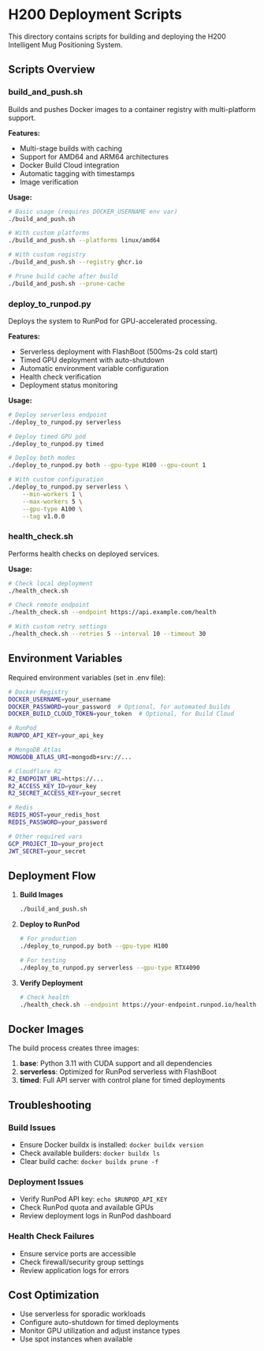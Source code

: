 # H200 Deployment Scripts

This directory contains scripts for building and deploying the H200 Intelligent Mug Positioning System.

## Scripts Overview

### build_and_push.sh
Builds and pushes Docker images to a container registry with multi-platform support.

**Features:**
- Multi-stage builds with caching
- Support for AMD64 and ARM64 architectures
- Docker Build Cloud integration
- Automatic tagging with timestamps
- Image verification

**Usage:**
```bash
# Basic usage (requires DOCKER_USERNAME env var)
./build_and_push.sh

# With custom platforms
./build_and_push.sh --platforms linux/amd64

# With custom registry
./build_and_push.sh --registry ghcr.io

# Prune build cache after build
./build_and_push.sh --prune-cache
```

### deploy_to_runpod.py
Deploys the system to RunPod for GPU-accelerated processing.

**Features:**
- Serverless deployment with FlashBoot (500ms-2s cold start)
- Timed GPU deployment with auto-shutdown
- Automatic environment variable configuration
- Health check verification
- Deployment status monitoring

**Usage:**
```bash
# Deploy serverless endpoint
./deploy_to_runpod.py serverless

# Deploy timed GPU pod
./deploy_to_runpod.py timed

# Deploy both modes
./deploy_to_runpod.py both --gpu-type H100 --gpu-count 1

# With custom configuration
./deploy_to_runpod.py serverless \
    --min-workers 1 \
    --max-workers 5 \
    --gpu-type A100 \
    --tag v1.0.0
```

### health_check.sh
Performs health checks on deployed services.

**Usage:**
```bash
# Check local deployment
./health_check.sh

# Check remote endpoint
./health_check.sh --endpoint https://api.example.com/health

# With custom retry settings
./health_check.sh --retries 5 --interval 10 --timeout 30
```

## Environment Variables

Required environment variables (set in .env file):

```bash
# Docker Registry
DOCKER_USERNAME=your_username
DOCKER_PASSWORD=your_password  # Optional, for automated builds
DOCKER_BUILD_CLOUD_TOKEN=your_token  # Optional, for Build Cloud

# RunPod
RUNPOD_API_KEY=your_api_key

# MongoDB Atlas
MONGODB_ATLAS_URI=mongodb+srv://...

# Cloudflare R2
R2_ENDPOINT_URL=https://...
R2_ACCESS_KEY_ID=your_key
R2_SECRET_ACCESS_KEY=your_secret

# Redis
REDIS_HOST=your_redis_host
REDIS_PASSWORD=your_password

# Other required vars
GCP_PROJECT_ID=your_project
JWT_SECRET=your_secret
```

## Deployment Flow

1. **Build Images**
   ```bash
   ./build_and_push.sh
   ```

2. **Deploy to RunPod**
   ```bash
   # For production
   ./deploy_to_runpod.py both --gpu-type H100
   
   # For testing
   ./deploy_to_runpod.py serverless --gpu-type RTX4090
   ```

3. **Verify Deployment**
   ```bash
   # Check health
   ./health_check.sh --endpoint https://your-endpoint.runpod.io/health
   ```

## Docker Images

The build process creates three images:

1. **base**: Python 3.11 with CUDA support and all dependencies
2. **serverless**: Optimized for RunPod serverless with FlashBoot
3. **timed**: Full API server with control plane for timed deployments

## Troubleshooting

### Build Issues
- Ensure Docker buildx is installed: `docker buildx version`
- Check available builders: `docker buildx ls`
- Clear build cache: `docker buildx prune -f`

### Deployment Issues
- Verify RunPod API key: `echo $RUNPOD_API_KEY`
- Check RunPod quota and available GPUs
- Review deployment logs in RunPod dashboard

### Health Check Failures
- Ensure service ports are accessible
- Check firewall/security group settings
- Review application logs for errors

## Cost Optimization

- Use serverless for sporadic workloads
- Configure auto-shutdown for timed deployments
- Monitor GPU utilization and adjust instance types
- Use spot instances when available